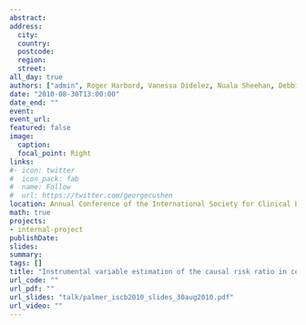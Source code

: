 ```yaml
---
abstract: 
address:
  city: 
  country: 
  postcode: 
  region: 
  street: 
all_day: true
authors: ["admin", Roger Harbord, Vanessa Didelez, Nuala Sheehan, Debbie Lawlor, Jonathan Sterne]
date: "2010-08-30T13:00:00"
date_end: ""
event: 
event_url: 
featured: false
image:
  caption: 
  focal_point: Right
links:
#- icon: twitter
#  icon_pack: fab
#  name: Follow
#  url: https://twitter.com/georgecushen
location: Annual Conference of the International Society for Clinical Biostatistics, Montpellier, France
math: true
projects:
- internal-project
publishDate: 
slides: 
summary: 
tags: []
title: "Instrumental variable estimation of the causal risk ratio in cohorts"
url_code: ""
url_pdf: ""
url_slides: "talk/palmer_iscb2010_slides_30aug2010.pdf"
url_video: ""
---
```


